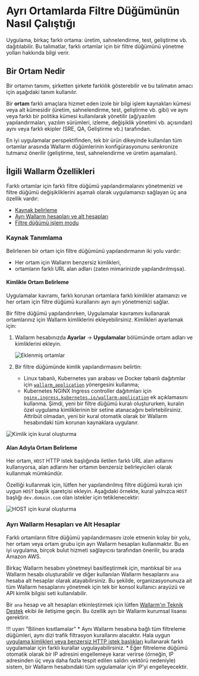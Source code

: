 # Ayrı Ortamlarda Filtre Düğümünün Nasıl Çalıştığı

Uygulama, birkaç farklı ortama: üretim, sahnelendirme, test, geliştirme vb. dağıtılabilir. Bu talimatlar, farklı ortamlar için bir filtre düğümünü yönetme yolları hakkında bilgi verir.

## Bir Ortam Nedir
Bir ortamın tanımı, şirketten şirkete farklılık gösterebilir ve bu talimatın amacı için aşağıdaki tanım kullanılır.

Bir **ortam** farklı amaçlara hizmet eden izole bir bilgi işlem kaynakları kümesi veya alt kümesidir (üretim, sahnelendirme, test, geliştirme vb. gibi) ve aynı veya farklı bir politika kümesi kullanılarak yönetilir (ağ/yazılım yapılandırmaları, yazılım sürümleri, izleme, değişiklik yönetimi vb. açısından) aynı veya farklı ekipler (SRE, QA, Geliştirme vb.) tarafından.

En iyi uygulamalar perspektifinden, tek bir ürün dikeyinde kullanılan tüm ortamlar arasında Wallarm düğümlerinin konfigürasyonunu senkronize tutmanız önerilir (geliştirme, test, sahnelendirme ve üretim aşamaları).

## İlgili Wallarm Özellikleri

Farklı ortamlar için farklı filtre düğümü yapılandırmalarını yönetmenizi ve filtre düğümü değişikliklerini aşamalı olarak uygulamanızı sağlayan üç ana özellik vardır:

* [Kaynak belirleme](#resource-identification)
* [Ayrı Wallarm hesapları ve alt hesapları](#separate-wallarm-accounts-and-sub-accounts)
* [Filtre düğümü işlem modu](../../configure-wallarm-mode.md)

### Kaynak Tanımlama

Belirlenen bir ortam için filtre düğümünü yapılandırmanın iki yolu vardır:

* Her ortam için Wallarm benzersiz kimlikleri,
* ortamların farklı URL alan adları (zaten mimarinizde yapılandırılmışsa).

#### Kimlikle Ortam Belirleme

Uygulamalar kavramı, farklı korunan ortamlara farklı kimlikler atamanızı ve her ortam için filtre düğümü kurallarını ayrı ayrı yönetmenizi sağlar.

Bir filtre düğümü yapılandırırken, Uygulamalar kavramını kullanarak ortamlarınız için Wallarm kimliklerini ekleyebilirsiniz. Kimlikleri ayarlamak için:

1. Wallarm hesabınızda **Ayarlar** → **Uygulamalar** bölümünde ortam adları ve kimliklerini ekleyin.

    ![Eklenmiş ortamlar](../../../images/admin-guides/configuration-guides/waf-in-separate-environments/added-applications.png)
2. Bir filtre düğümünde kimlik yapılandırmasını belirtin:

    *  Linux tabanlı, Kubernetes yan arabası ve Docker tabanlı dağıtımlar için [`wallarm_application`](../../configure-parameters-en.md#wallarm_application) yönergesini kullanma;
    *  Kubernetes NGINX Ingress controller dağıtımları için [`nginx.ingress.kubernetes.io/wallarm-application`](../../configure-kubernetes-en.md#ingress-annotations) ek açıklamasını kullanma. Şimdi, yeni bir filtre düğümü kuralı oluştururken, kuralın özel uygulama kimliklerinin bir setine atanacağını belirtebilirsiniz. Attribüt olmadan, yeni bir kural otomatik olarak bir Wallarm hesabındaki tüm korunan kaynaklara uygulanır.

![Kimlik için kural oluşturma](../../../images/admin-guides/configuration-guides/waf-in-separate-environments/create-rule-for-id.png)

#### Alan Adıyla Ortam Belirleme

Her ortam, `HOST` HTTP istek başlığında iletilen farklı URL alan adlarını kullanıyorsa, alan adlarını her ortamın benzersiz belirleyicileri olarak kullanmak mümkündür.

Özelliği kullanmak için, lütfen her yapılandırılmış filtre düğümü kuralı için uygun `HOST` başlık işaretçisi ekleyin. Aşağıdaki örnekte, kural yalnızca `HOST` başlığı `dev.domain.com` olan istekler için tetiklenecektir:

![HOST için kural oluşturma](../../../images/admin-guides/configuration-guides/waf-in-separate-environments/create-rule-for-host.png)

### Ayrı Wallarm Hesapları ve Alt Hesaplar

Farklı ortamların filtre düğümü yapılandırmasını izole etmenin kolay bir yolu, her ortam veya ortam grubu için ayrı Wallarm hesapları kullanmaktır. Bu en iyi uygulama, birçok bulut hizmeti sağlayıcısı tarafından önerilir, bu arada Amazon AWS.

Birkaç Wallarm hesabını yönetmeyi basitleştirmek için, mantıksal bir `ana` Wallarm hesabı oluşturabilir ve diğer kullanılan Wallarm hesaplarını `ana` hesaba alt hesaplar olarak atayabilirsiniz. Bu şekilde, organizasyonunuza ait tüm Wallarm hesaplarını yönetmek için tek bir konsol kullanıcı arayüzü ve API kimlik bilgisi seti kullanılabilir.

Bir `ana` hesap ve alt hesapları etkinleştirmek için lütfen [Wallarm'ın Teknik Destek](mailto:support@wallarm.com) ekibi ile iletişime geçin. Bu özellik ayrı bir Wallarm kurumsal lisansı gerektirir.

!!! uyarı "Bilinen kısıtlamalar" 
    * Aynı Wallarm hesabına bağlı tüm filtreleme düğümleri, aynı dizi trafik filtrasyon kurallarını alacaktır. Hala uygun [uygulama kimlikleri veya benzersiz HTTP istek başlıkları](#resource-identification) kullanarak farklı uygulamalar için farklı kurallar uygulayabilirsiniz.
    * Eğer filtreleme düğümü otomatik olarak bir IP adresini engellemeye karar verirse (örneğin, IP adresinden üç veya daha fazla tespit edilen saldırı vektörü nedeniyle) sistem, bir Wallarm hesabındaki tüm uygulamalar için IP’yi engelleyecektir.